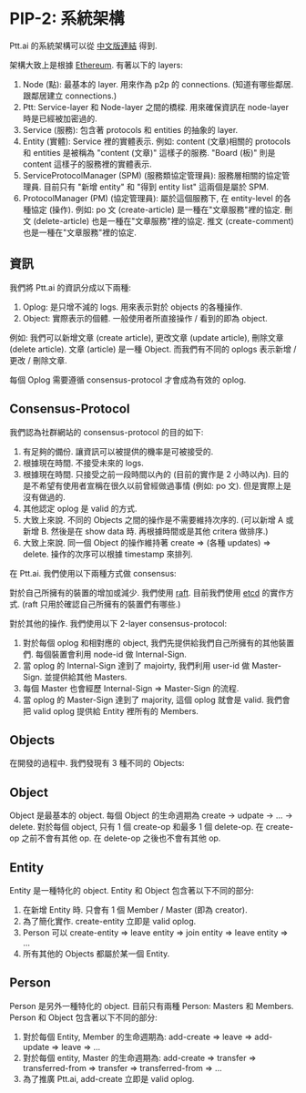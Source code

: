 PIP-2: 系統架構
==========

Ptt.ai 的系統架構可以從 [中文版連結](https://docs.google.com/presentation/d/1X6fGAElPtvsMK8Fys8VwSj9UPfNRkRRHDE0lQcUyK4Y/edit#slide=id.p) 得到.

架構大致上是根據 [Ethereum](https://github.com/ethereum/go-ethereum). 有著以下的 layers:

1. Node (點): 最基本的 layer. 用來作為 p2p 的 connections. (知道有哪些鄰居. 跟鄰居建立 connections.)
2. Ptt: Service-layer 和 Node-layer 之間的橋樑. 用來確保資訊在 node-layer 時是已經被加密過的.
3. Service (服務): 包含著 protocols 和 entities 的抽象的 layer.
4. Entity (實體): Service 裡的實體表示. 例如: content (文章)相關的 protocols 和 entities 是被稱為 "content (文章)" 這樣子的服務. "Board (板)" 則是 content 這樣子的服務裡的實體表示.
5. ServiceProtocolManager (SPM) (服務類協定管理員): 服務層相關的協定管理員. 目前只有 "新增 entity" 和 "得到 entity list" 這兩個是屬於 SPM.
6. ProtocolManager (PM) (協定管理員): 屬於這個服務下, 在 entity-level 的各種協定 (操作). 例如: po 文 (create-article) 是一種在"文章服務"裡的協定. 刪文 (delete-article) 也是一種在"文章服務"裡的協定. 推文 (create-comment) 也是一種在"文章服務"裡的協定.

資訊
-----

我們將 Ptt.ai 的資訊分成以下兩種:

1. Oplog: 是只增不減的 logs. 用來表示對於 objects 的各種操作.
2. Object: 實際表示的個體. 一般使用者所直接操作 / 看到的即為 object.

例如: 我們可以新增文章 (create article), 更改文章 (update article), 刪除文章 (delete article).
文章 (article) 是一種 Object. 而我們有不同的 oplogs 表示新增 / 更改 / 刪除文章.

每個 Oplog 需要遵循 consensus-protocol 才會成為有效的 oplog.

Consensus-Protocol
-----

我們認為社群網站的 consensus-protocol 的目的如下:

1. 有足夠的備份. 讓資訊可以被提供的機率是可被接受的.
2. 根據現在時間. 不接受未來的 logs.
3. 根據現在時間. 只接受之前一段時間以內的 (目前的實作是 2 小時以內). 目的是不希望有使用者宣稱在很久以前曾經做過事情 (例如: po 文). 但是實際上是沒有做過的.
4. 其他認定 oplog 是 valid 的方式.
5. 大致上來說. 不同的 Objects 之間的操作是不需要維持次序的. (可以新增 A 或新增 B. 然後是在 show data 時. 再根據時間或是其他 critera 做排序.)
6. 大致上來說. 同一個 Object 的操作維持著 create => (各種 updates) => delete. 操作的次序可以根據 timestamp 來排列.

在 Ptt.ai. 我們使用以下兩種方式做 consensus:

對於自己所擁有的裝置的增加或減少. 我們使用 [raft](https://raft.github.io/). 目前我們使用 [etcd](https://github.com/etcd-io/etcd/tree/master/raft) 的實作方式. (raft 只用於確認自己所擁有的裝置們有哪些.)

對於其他的操作. 我們使用以下 2-layer consensus-protocol:

1. 對於每個 oplog 和相對應的 object, 我們先提供給我們自己所擁有的其他裝置們. 每個裝置會利用 node-id 做 Internal-Sign.
2. 當 oplog 的 Internal-Sign 達到了 majoirty, 我們利用 user-id 做 Master-Sign. 並提供給其他 Masters.
3. 每個 Master 也會經歷 Internal-Sign => Master-Sign 的流程.
4. 當 oplog 的 Master-Sign 達到了 majority, 這個 oplog 就會是 valid. 我們會把 valid oplog 提供給 Entity 裡所有的 Members.

Objects
-----

在開發的過程中. 我們發現有 3 種不同的 Objects:

Object
-----

Object 是最基本的 object. 每個 Object 的生命週期為 create -> udpate -> ... -> delete.
對於每個 object, 只有 1 個 create-op 和最多 1 個 delete-op. 在 create-op 之前不會有其他 op. 在 delete-op 之後也不會有其他 op.

Entity
-----

Entity 是一種特化的 object. Entity 和 Object 包含著以下不同的部分:

1. 在新增 Entity 時. 只會有 1 個 Member / Master (即為 creator).
2. 為了簡化實作. create-entity 立即是 valid oplog.
3. Person 可以 create-entity => leave entity => join entity => leave entity => ...
4. 所有其他的 Objects 都屬於某一個 Entity.

Person
-----

Person 是另外一種特化的 object. 目前只有兩種 Person: Masters 和 Members. Person 和 Object 包含著以下不同的部分:

1. 對於每個 Entity, Member 的生命週期為: add-create => leave => add-update => leave => ...
2. 對於每個 entity, Master 的生命週期為: add-create => transfer => transferred-from => transfer => transferred-from => ...
3. 為了推廣 Ptt.ai, add-create 立即是 valid oplog.
